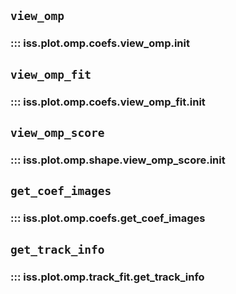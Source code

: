 ## `view_omp`
### ::: iss.plot.omp.coefs.view_omp.__init__

## `view_omp_fit`
### ::: iss.plot.omp.coefs.view_omp_fit.__init__

## `view_omp_score`
### ::: iss.plot.omp.shape.view_omp_score.__init__

## `get_coef_images`
### ::: iss.plot.omp.coefs.get_coef_images

## `get_track_info`
### ::: iss.plot.omp.track_fit.get_track_info